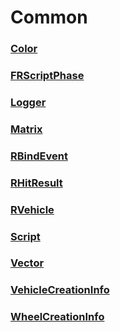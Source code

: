 # Common
### [**Color**](Color.md)
### [**FRScriptPhase**](FRScriptPhase.md)
### [**Logger**](Logger.md)
### [**Matrix**](Matrix.md)
### [**RBindEvent**](RBindEvent.md)
### [**RHitResult**](RHitResult.md)
### [**RVehicle**](RVehicle.md)
### [**Script**](Script.md)
### [**Vector**](Vector.md)
### [**VehicleCreationInfo**](VehicleCreationInfo.md)
### [**WheelCreationInfo**](WheelCreationInfo.md)
